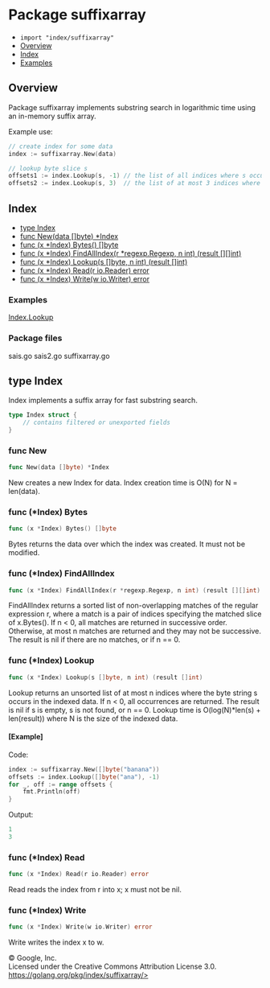 Package suffixarray
===================

-   `import "index/suffixarray"`
-   [Overview](#pkg-overview)
-   [Index](#pkg-index)
-   [Examples](#pkg-examples)

Overview 
--------

Package suffixarray implements substring search in logarithmic time
using an in-memory suffix array.

Example use:

```go
// create index for some data
index := suffixarray.New(data)

// lookup byte slice s
offsets1 := index.Lookup(s, -1) // the list of all indices where s occurs in data
offsets2 := index.Lookup(s, 3)  // the list of at most 3 indices where s occurs in data
```

Index 
-----

-   [type Index](#Index)
-   [func New(data \[\]byte) \*Index](#New)
-   [func (x \*Index) Bytes() \[\]byte](#Index.Bytes)
-   [func (x \*Index) FindAllIndex(r \*regexp.Regexp, n int) (result
    \[\]\[\]int)](#Index.FindAllIndex)
-   [func (x \*Index) Lookup(s \[\]byte, n int) (result
    \[\]int)](#Index.Lookup)
-   [func (x \*Index) Read(r io.Reader) error](#Index.Read)
-   [func (x \*Index) Write(w io.Writer) error](#Index.Write)

 
### Examples

[Index.Lookup](#example_Index_Lookup)


### Package files

sais.go sais2.go suffixarray.go

type Index 
----------

Index implements a suffix array for fast substring search.

```go
type Index struct {
    // contains filtered or unexported fields
}
```

### func New 

```go
func New(data []byte) *Index
```

New creates a new Index for data. Index creation time is O(N) for N =
len(data).

### func (\*Index) Bytes 

```go
func (x *Index) Bytes() []byte
```

Bytes returns the data over which the index was created. It must not be
modified.

### func (\*Index) FindAllIndex 

```go
func (x *Index) FindAllIndex(r *regexp.Regexp, n int) (result [][]int)
```

FindAllIndex returns a sorted list of non-overlapping matches of the
regular expression r, where a match is a pair of indices specifying the
matched slice of x.Bytes(). If n \< 0, all matches are returned in
successive order. Otherwise, at most n matches are returned and they may
not be successive. The result is nil if there are no matches, or if n ==
0.

### func (\*Index) Lookup 

```go
func (x *Index) Lookup(s []byte, n int) (result []int)
```

Lookup returns an unsorted list of at most n indices where the byte
string s occurs in the indexed data. If n \< 0, all occurrences are
returned. The result is nil if s is empty, s is not found, or n == 0.
Lookup time is O(log(N)\*len(s) + len(result)) where N is the size of
the indexed data.

#### [Example]

Code:

```go
index := suffixarray.New([]byte("banana"))
offsets := index.Lookup([]byte("ana"), -1)
for _, off := range offsets {
    fmt.Println(off)
}
```

Output:

```go
1
3
```

### func (\*Index) Read 

```go
func (x *Index) Read(r io.Reader) error
```

Read reads the index from r into x; x must not be nil.

### func (\*Index) Write 

```go
func (x *Index) Write(w io.Writer) error
```

Write writes the index x to w.

 
© Google, Inc.\
Licensed under the Creative Commons Attribution License 3.0.\
https://golang.org/pkg/index/suffixarray/>

